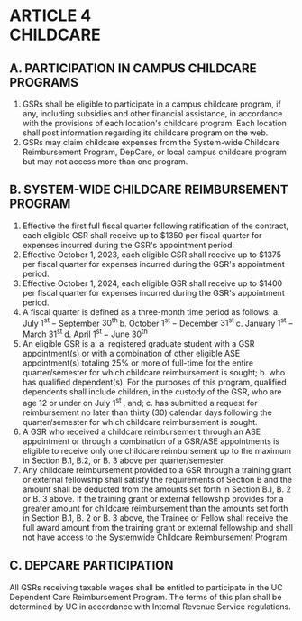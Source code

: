---
---
# ARTICLE 4 <br> CHILDCARE 

## A. PARTICIPATION IN CAMPUS CHILDCARE PROGRAMS

1. GSRs shall be eligible to participate in a campus childcare program, if any, including subsidies and other financial assistance, in accordance with the provisions of each location's childcare program. Each location shall post information regarding its childcare program on the web.
2. GSRs may claim childcare expenses from the System-wide Childcare Reimbursement Program, DepCare, or local campus childcare program but may not access more than one program.

## B. SYSTEM-WIDE CHILDCARE REIMBURSEMENT PROGRAM

1. Effective the first full fiscal quarter following ratification of the contract, each eligible GSR shall receive up to $\$ 1350$ per fiscal quarter for expenses incurred during the GSR's appointment period.
2. Effective October 1, 2023, each eligible GSR shall receive up to \$1375 per fiscal quarter for expenses incurred during the GSR's appointment period.
3. Effective October 1, 2024, each eligible GSR shall receive up to $\$ 1400$ per fiscal quarter for expenses incurred during the GSR's appointment period.
4. A fiscal quarter is defined as a three-month time period as follows:
a. July $1^{\text {st }}-$ September $30^{\text {th }}$
b. October $1^{\text {st }}-$ December $31^{\text {st }}$
c. January $1^{\text {st }}-$ March $31^{\text {st }}$
d. April $1^{\text {st }}-$ June $30^{\text {th }}$
5. An eligible GSR is a:
a. registered graduate student with a GSR appointment(s) or with a combination of other eligible ASE appointment(s) totaling 25\% or
more of full-time for the entire quarter/semester for which childcare reimbursement is sought;
b. who has qualified dependent(s). For the purposes of this program, qualified dependents shall include children, in the custody of the GSR, who are age 12 or under on July $1^{\text {st }}$, and;
c. has submitted a request for reimbursement no later than thirty (30) calendar days following the quarter/semester for which childcare reimbursement is sought.
6. A GSR who received a childcare reimbursement through an ASE appointment or through a combination of a GSR/ASE appointments is eligible to receive only one childcare reimbursement up to the maximum in Section B.1, B.2, or B. 3 above per quarter/semester.
7. Any childcare reimbursement provided to a GSR through a training grant or external fellowship shall satisfy the requirements of Section B and the amount shall be deducted from the amounts set forth in Section B.1, B. 2 or B. 3 above. If the training grant or external fellowship provides for a greater amount for childcare reimbursement than the amounts set forth in Section B.1, B. 2 or B. 3 above, the Trainee or Fellow shall receive the full award amount from the training grant or external fellowship and shall not have access to the Systemwide Childcare Reimbursement Program.

## C. DEPCARE PARTICIPATION

All GSRs receiving taxable wages shall be entitled to participate in the UC Dependent Care Reimbursement Program. The terms of this plan shall be determined by UC in accordance with Internal Revenue Service regulations.


